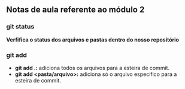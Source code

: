 ## Notas de aula referente ao módulo 2

### git status

**Verfifica o status dos arquivos e pastas dentro do nosso repositório**

### git add

- **git add .:** adiciona todos os arquivos para a esteira de commit.
- **git add <pasta/arquivo>:** adiciona só o arquivo específico para a esteira de commit.